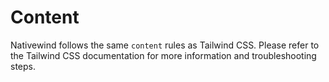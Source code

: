 # Content

Nativewind follows the same `content` rules as Tailwind CSS. Please refer to the Tailwind CSS documentation for more information and troubleshooting steps.
